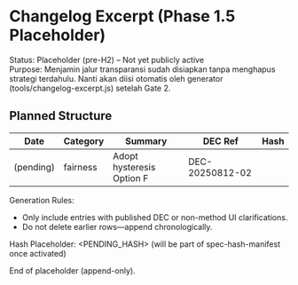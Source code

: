 # Changelog Excerpt (Phase 1.5 Placeholder)

Status: Placeholder (pre-H2) – Not yet publicly active  
Purpose: Menjamin jalur transparansi sudah disiapkan tanpa menghapus strategi terdahulu. Nanti akan diisi otomatis oleh generator (tools/changelog-excerpt.js) setelah Gate 2.

## Planned Structure

| Date | Category | Summary | DEC Ref | Hash |
|------|----------|---------|---------|------|
| (pending) | fairness | Adopt hysteresis Option F | DEC-20250812-02 | <hash> |

Generation Rules:

- Only include entries with published DEC or non-method UI clarifications.
- Do not delete earlier rows—append chronologically.

Hash Placeholder: <PENDING_HASH> (will be part of spec-hash-manifest once activated)

End of placeholder (append-only).
